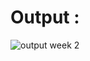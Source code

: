 # Output : 
![output week 2](https://github.com/user-attachments/assets/a11f7f31-305b-462e-9880-d4967ace8513)
